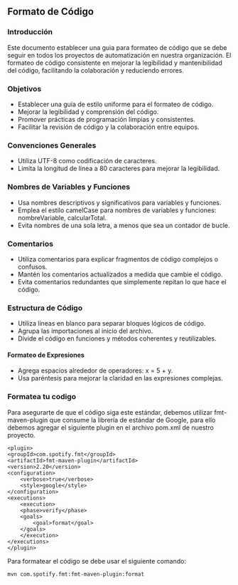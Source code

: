 ## Formato de Código
### Introducción
Este documento establecer una guia para formateo de código que se debe seguir en
todos los proyectos de automatización en nuestra organización. El formateo de
código consistente en mejorar la legibilidad y mantenibilidad del código, facilitando
la colaboración y reduciendo errores.
### Objetivos
+ Establecer una guía de estilo uniforme para el formateo de código.
+ Mejorar la legibilidad y comprensión del código.
+ Promover prácticas de programación limpias y consistentes.
+ Facilitar la revisión de código y la colaboración entre equipos.
### Convenciones Generales
+ Utiliza UTF-8 como codificación de caracteres.
+ Limita la longitud de línea a 80 caracteres para mejorar la legibilidad.
### Nombres de Variables y Funciones
+ Usa nombres descriptivos y significativos para variables y funciones.
+ Emplea el estilo camelCase para nombres de variables y funciones:
nombreVariable, calcularTotal.
+ Evita nombres de una sola letra, a menos que sea un contador de bucle.
### Comentarios
+ Utiliza comentarios para explicar fragmentos de código complejos o confusos.
+ Mantén los comentarios actualizados a medida que cambie el código.
+ Evita comentarios redundantes que simplemente repitan lo que hace el código.


### Estructura de Código
+ Utiliza líneas en blanco para separar bloques lógicos de código.
+ Agrupa las importaciones al inicio del archivo.
+ Divide el código en funciones y métodos coherentes y reutilizables.

#### Formateo de Expresiones
+ Agrega espacios alrededor de operadores: x = 5 + y.
+ Usa paréntesis para mejorar la claridad en las expresiones complejas.


### Formatea tu codigo
Para asegurarte de que el código siga este estándar, debemos utilizar
fmt-maven-plugin que consume la librería de estándar de Google, para ello debemos
agregar el siguiente plugin en el archivo pom.xml de nuestro proyecto.
```
<plugin>
<groupId>com.spotify.fmt</groupId>
<artifactId>fmt-maven-plugin</artifactId>
<version>2.20</version>
<configuration>
    <verbose>true</verbose>
    <style>google</style>
</configuration>
<executions>
    <execution>
    <phase>verify</phase>
    <goals>
        <goal>format</goal>
    </goals>
    </execution>
</executions>
</plugin>
```

Para formatear el código se debe usar el siguiente comando:
```sh
mvn com.spotify.fmt:fmt-maven-plugin:format
```
